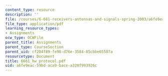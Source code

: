 ```yaml
---
content_type: resource
description: ''
file: /courses/6-661-receivers-antennas-and-signals-spring-2003/a6fe9eac59bdaca9bacea328f993926c_6661_hw_protocol.pdf
file_type: application/pdf
learning_resource_types:
- Assignments
ocw_type: OCWFile
parent_title: Assignments
parent_type: CourseSection
parent_uid: cf204f89-fe98-d76e-3584-85cbbe65507a
resourcetype: Document
title: 6661_hw_protocol.pdf
uid: a6fe9eac-59bd-aca9-bace-a328f993926c
---
```

